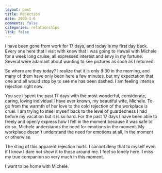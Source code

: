 ```yaml
--- 
layout: post
title: Rejection
date: 2003-1-6
comments: false
categories: relationships
link: false
---
```

I have been gone from work for 17 days, and today is my first day back. Every one here that I visit with knew that I was going to Hawaii with Michele for a week long cruise, all expressed interest and envy in my fortune. Several were adamant about wanting to see pictures as soon as I returned.

So where are they today? I realize that it is only 8:30 in the morning, and many of them have only been here a few minutes, but my expectation that one and all would stop by to see me has been dashed. I am feeling intense rejection right now.

You see I spent the past 17 days with the most wonderful, considerate, caring, loving individual I have ever known, my beautiful wife, Michele. To go from the warmth of her love to the cold rejection of the workplace is cruel. I am trying to steel myself back to the level of guardedness I had before my vacation but it is so hard. For the past 17 days I have been able to freely and openly express how I felt in the moment because it was safe to do so. Michele understands the need for emotions in the moment. My workplace doesn't understand the need for emotions at all, in the moment or otherwise.

The sting of this apparent rejection hurts. I cannot deny that to myself even if I know I dare not show it to those around me. I feel so lonely here. I miss my true companion so very much in this moment.

I want to be home with Michele.
